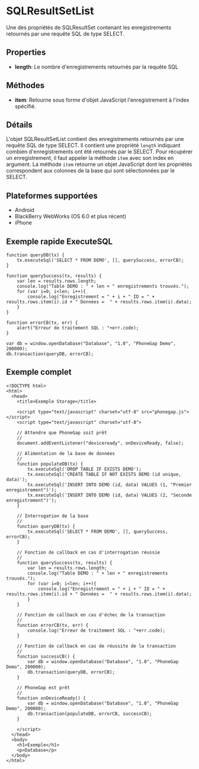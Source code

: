 SQLResultSetList
================

Une des propriétés de SQLResultSet contenant les enregistrements retournés par une requête SQL de type SELECT.

Properties
----------

- __length__: Le nombre d'enregistrements retournés par la requête SQL

Méthodes
--------

- __item__: Retourne sous forme d'objet JavaScript l'enregistrement à l'index spécifié.

Détails
-------

L'objet SQLResultSetList contient des enregistrements retournés par une requête SQL de type SELECT.  Il contient une propriété `length` indiquant combien d'enregistrements ont été retournés par le SELECT.  Pour récupérer un enregistrement, il faut appeler la méthode `item` avec son index en argument.  La méthode `item` retourne un objet JavaScript dont les propriétés correspondent aux colonnes de la base qui sont sélectionnées par le SELECT.

Plateformes supportées
----------------------

- Android
- BlackBerry WebWorks (OS 6.0 et plus récent)
- iPhone

Exemple rapide ExecuteSQL
-------------------------

	function queryDB(tx) {
		tx.executeSql('SELECT * FROM DEMO', [], querySuccess, errorCB);
	}

	function querySuccess(tx, results) {
		var len = results.rows.length;
		console.log("Table DEMO : " + len + " enregistrements trouvés.");
		for (var i=0; i<len; i++){
			console.log("Enregistrement = " + i + " ID = " + results.rows.item(i).id + " Données =  " + results.rows.item(i).data);
		}
	}
	
	function errorCB(tx, err) {
		alert("Erreur de traitement SQL : "+err.code);
	}
	
	var db = window.openDatabase("Database", "1.0", "PhoneGap Demo", 200000);
	db.transaction(queryDB, errorCB);

Exemple complet
---------------

    <!DOCTYPE html>
    <html>
      <head>
        <title>Exemple Storage</title>

        <script type="text/javascript" charset="utf-8" src="phonegap.js"></script>
        <script type="text/javascript" charset="utf-8">

        // Attendre que PhoneGap soit prêt
        //
        document.addEventListener("deviceready", onDeviceReady, false);

		// Alimentation de la base de données
		//
		function populateDB(tx) {
			tx.executeSql('DROP TABLE IF EXISTS DEMO');
			tx.executeSql('CREATE TABLE IF NOT EXISTS DEMO (id unique, data)');
			tx.executeSql('INSERT INTO DEMO (id, data) VALUES (1, "Premier enregistrement")');
			tx.executeSql('INSERT INTO DEMO (id, data) VALUES (2, "Seconde enregistrement")');
		}

		// Interrogation de la base
		//
		function queryDB(tx) {
			tx.executeSql('SELECT * FROM DEMO', [], querySuccess, errorCB);
		}

		// Fonction de callback en cas d'interrogation réussie
		//
		function querySuccess(tx, results) {
			var len = results.rows.length;
			console.log("Table DEMO : " + len + " enregistrements trouvés.");
			for (var i=0; i<len; i++){
				console.log("Enregistrement = " + i + " ID = " + results.rows.item(i).id + " Données =  " + results.rows.item(i).data);
			}
		}

		// Fonction de callback en cas d'échec de la transaction
		//
		function errorCB(tx, err) {
			console.log("Erreur de traitement SQL : "+err.code);
		}

		// Fonction de callback en cas de réussite de la transaction
		//
		function successCB() {
			var db = window.openDatabase("Database", "1.0", "PhoneGap Demo", 200000);
			db.transaction(queryDB, errorCB);
		}

		// PhoneGap est prêt
		//
		function onDeviceReady() {
			var db = window.openDatabase("Database", "1.0", "PhoneGap Demo", 200000);
			db.transaction(populateDB, errorCB, successCB);
		}
	
        </script>
      </head>
      <body>
        <h1>Exemple</h1>
        <p>Database</p>
      </body>
    </html>
